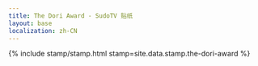 ```yaml
---
title: The Dori Award - SudoTV 贴纸
layout: base
localization: zh-CN
---
```


{% include stamp/stamp.html
    stamp=site.data.stamp.the-dori-award
%}